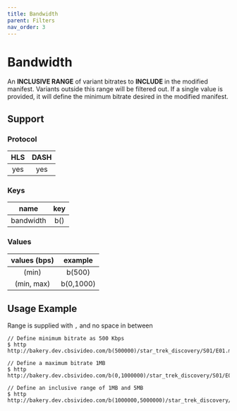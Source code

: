 ```yaml
---
title: Bandwidth
parent: Filters
nav_order: 3
---
```


# Bandwidth
An **INCLUSIVE RANGE** of variant bitrates to **INCLUDE** in the modified manifest. Variants outside this range will be filtered out. If a single value is provided, it will define the minimum bitrate desired in the modified manifest.

## Support

### Protocol

HLS | DASH |
:--:|:----:|
yes | yes  |

### Keys

| name          | key |
|:-------------:|:---:|
| bandwidth     | b() |

### Values

| values (bps) | example   |
|:-------------:|:---------:|
| (min)         | b(500)    |
| (min, max)    | b(0,1000) |

## Usage Example
Range is supplied with `,` and no space in between

    // Define minimum bitrate as 500 Kbps
    $ http http://bakery.dev.cbsivideo.com/b(500000)/star_trek_discovery/S01/E01.m3u8

    // Define a maximum bitrate 1MB
    $ http http://bakery.dev.cbsivideo.com/b(0,1000000)/star_trek_discovery/S01/E01.m3u8

    // Define an inclusive range of 1MB and 5MB
    $ http http://bakery.dev.cbsivideo.com/b(1000000,5000000)/star_trek_discovery/S01/E01.m3u8